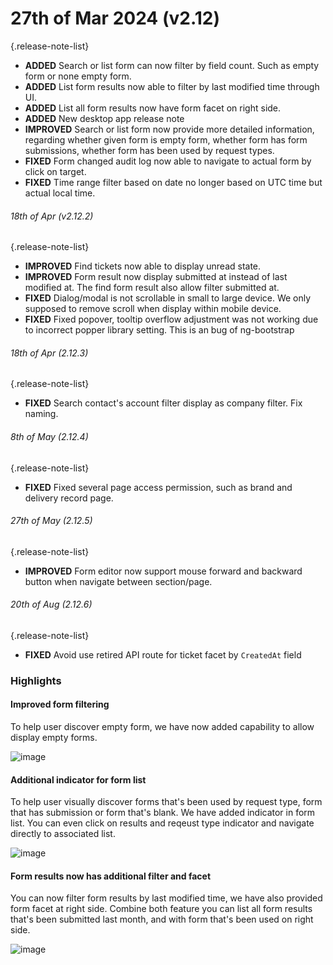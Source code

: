 # 27th of Mar 2024 (v2.12)
{.release-note-list}
- **ADDED** Search or list form can now filter by field count. Such as empty form or none empty form.
- **ADDED** List form results now able to filter by last modified time through UI.
- **ADDED** List all form results now have form facet on right side.
- **ADDED** New desktop app release note
- **IMPROVED** Search or list form now provide more detailed information, regarding whether given form is empty form, whether form has form submissions, whether form has been used by request types.
- **FIXED** Form changed audit log now able to navigate to actual form by click on target.
- **FIXED** Time range filter based on date no longer based on UTC time but actual local time.

###### 18th of Apr (v2.12.2)
{.release-note-list}
- **IMPROVED** Find tickets now able to display unread state.
- **IMPROVED** Form result now display submitted at instead of last modified at. The find form result also allow filter submitted at.
- **FIXED** Dialog/modal is not scrollable in small to large device. We only supposed to remove scroll when display within mobile device.
- **FIXED** Fixed popover, tooltip overflow adjustment was not working due to incorrect popper library setting. This is an bug of ng-bootstrap

###### 18th of Apr (2.12.3)
{.release-note-list}
- **FIXED** Search contact's account filter display as company filter. Fix naming.

###### 8th of May (2.12.4)
{.release-note-list}
- **FIXED** Fixed several page access permission, such as brand and delivery record page.

###### 27th of May (2.12.5)
{.release-note-list}
- **IMPROVED** Form editor now support mouse forward and backward button when navigate between section/page.

###### 20th of Aug (2.12.6)
{.release-note-list}
- **FIXED** Avoid use retired API route for ticket facet by `CreatedAt` field

### Highlights

#### Improved form filtering
To help user discover empty form, we have now added capability to allow display empty forms.

![image](https://github.com/DeskDirector/docs/assets/1712143/5e2b7ad1-a0a3-4e30-9aa9-3440bebd4136)

#### Additional indicator for form list
To help user visually discover forms that's been used by request type, form that has submission or form that's blank. We have added indicator in form list. You can even click on results and reqeust type indicator and navigate directly to associated list.

![image](https://github.com/DeskDirector/docs/assets/1712143/b647506e-d35e-4b8e-894e-4814e9e0aa5c)

#### Form results now has additional filter and facet
You can now filter form results by last modified time, we have also provided form facet at right side. Combine both feature you can list all form results that's been submitted last month, and with form that's been used on right side.

![image](https://github.com/DeskDirector/docs/assets/1712143/beb73b9d-daf4-42b7-aff3-053c06d5dd2a)
